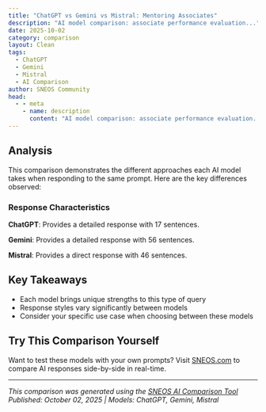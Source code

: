 ```yaml
---
title: "ChatGPT vs Gemini vs Mistral: Mentoring Associates"
description: "AI model comparison: associate performance evaluation..."
date: 2025-10-02
category: comparison
layout: Clean
tags:
  - ChatGPT
  - Gemini
  - Mistral
  - AI Comparison
author: SNEOS Community
head:
  - - meta
    - name: description
      content: "AI model comparison: associate performance evaluation..."
---
```


<ChatComparison
  title="ChatGPT vs Gemini vs Mistral: Mentoring Associates"
  prompt="associate performance evaluation"
  :responses='{
    "ChatGPT": "An **associate performance evaluation** is a formal review process in which an employee\u2019s job performance is assessed, typically by their supervisor or manager. This evaluation helps identify strengths, areas for improvement, and goals for future development. It also provides a structured opportunity for feedback, communication, and alignment of expectations.\n\n### Key Components of an Associate Performance Evaluation\n\n1. **Job Performance Assessment**\n   - Quality and accuracy of work\n   - Productivity and efficiency\n   - Meeting deadlines and goals\n   - Problem-solving skills\n\n2. **Skills and Competencies**\n   - Communication skills\n   - Teamwork and collaboration\n   - Technical abilities\n   - Adaptability and learning\n\n3. **Behavior and Attitude**\n   - Professionalism\n   - Initiative and motivation\n   - Reliability and punctuality\n   - Conflict resolution\n\n4. **Goal Setting**\n   - Establishing objectives for the next review period\n   - Identifying training or development needs\n   - Career growth plans\n\n5. **Feedback**\n   - Supervisor\u2019s comments and recommendations\n   - Employee\u2019s self-assessment and feedback\n\n### Sample Structure of an Associate Performance Evaluation Form\n\n| Section                   | Details                                  |\n|---------------------------|------------------------------------------|\n| Employee Information       | Name, Position, Department, Review Period |\n| Job Performance           | Ratings (e.g., Outstanding, Meets Expectations, Needs Improvement) with comments |\n| Skills and Competencies   | Assessment of relevant skills with examples |\n| Behavior and Attitude     | Assessment of work ethic and interpersonal skills |\n| Achievements              | Notable accomplishments during the period |\n| Areas for Improvement    | Specific suggestions for growth           |\n| Goals for Next Period    | SMART goals (Specific, Measurable, Achievable, Relevant, Time-bound) |\n| Employee Comments        | Space for employee feedback or concerns  |\n| Signatures               | Supervisor and employee signatures        |\n\n### Tips for Conducting Effective Performance Evaluations\n- Prepare ahead by reviewing the employee\u2019s work and any previous evaluations.\n- Be specific and objective; use examples to support feedback.\n- Balance positive feedback with constructive criticism.\n- Encourage open dialogue and listen to the employee\u2019s perspective.\n- Set clear, achievable goals to motivate improvement.\n\nIf you would like, I can help you draft a detailed associate performance evaluation form or provide sample questions and rating scales. Just let me know!",
    "Gemini": "Performance evaluations for associates are a critical part of talent management. They serve multiple purposes, including:\n\n*   **Providing feedback:** Giving associates insights into their strengths, areas for improvement, and progress toward goals.\n*   **Documenting performance:** Creating a record of an associate\u0027s contributions, achievements, and challenges over a specific period.\n*   **Identifying development needs:** Pinpointing skills gaps and areas where training or coaching could enhance performance.\n*   **Making compensation and promotion decisions:** Providing data to support decisions related to salary increases, bonuses, and career advancement.\n*   **Improving overall performance:** Motivating associates to perform at their best and contributing to the organization\u0027s success.\n\nHere\u0027s a breakdown of key aspects related to associate performance evaluations:\n\n**1. Elements of an Effective Performance Evaluation System:**\n\n*   **Clear Goals and Expectations:** Associates should have a clear understanding of their job responsibilities, performance expectations, and how their work contributes to the organization\u0027s goals.\n*   **Regular Feedback:** Feedback should be ongoing, not just during the formal evaluation. Regular check-ins, coaching, and informal feedback are crucial for continuous improvement.\n*   **Fair and Objective Assessment:** Evaluations should be based on observable behaviors and results, not on subjective opinions or personal biases.\n*   **Two-Way Communication:** The evaluation process should involve a dialogue between the manager and the associate, allowing for open discussion and questions.\n*   **Actionable Development Plans:** Evaluations should lead to the creation of personalized development plans that address areas for improvement and support career growth.\n*   **Consistent Application:** The performance evaluation process should be applied consistently across all associates, regardless of their background or position.\n\n**2. Common Performance Evaluation Methods:**\n\n*   **Traditional Appraisal:** This involves a manager completing a standardized form to rate an associate\u0027s performance on various criteria (e.g., job knowledge, teamwork, communication).\n*   **360-Degree Feedback:** Feedback is collected from multiple sources, including supervisors, peers, subordinates, and even customers.\n*   **Management by Objectives (MBO):** Associates and managers jointly set specific, measurable, achievable, relevant, and time-bound (SMART) goals, and performance is evaluated against these goals.\n*   **Behaviorally Anchored Rating Scales (BARS):** This method uses specific behavioral examples to define different levels of performance, making the evaluation more objective.\n*   **Continuous Performance Management:** This involves ongoing conversations, feedback, and coaching throughout the year, rather than relying solely on a formal annual review.\n\n**3. Key Areas Covered in Performance Evaluations:**\n\n*   **Job Knowledge and Skills:** How well the associate understands and applies the knowledge and skills required for their job.\n*   **Work Quality and Accuracy:** The quality, accuracy, and thoroughness of the associate\u0027s work.\n*   **Productivity and Efficiency:** The amount of work the associate completes and how efficiently they complete it.\n*   **Problem-Solving and Decision-Making:** The associate\u0027s ability to identify and solve problems, and make sound decisions.\n*   **Communication and Interpersonal Skills:** The associate\u0027s ability to communicate effectively with others and work well in a team.\n*   **Initiative and Proactiveness:** The associate\u0027s willingness to take initiative and go above and beyond their assigned tasks.\n*   **Attendance and Punctuality:** The associate\u0027s reliability in terms of attendance and punctuality.\n*   **Adherence to Company Policies and Procedures:** The associate\u0027s compliance with company rules and guidelines.\n*   **Goal Achievement:** The extent to which the associate has met their individual and team goals.\n\n**4. Giving and Receiving Feedback:**\n\n*   **For Managers:**\n    *   **Be Specific:** Provide concrete examples of the associate\u0027s behavior or results.\n    *   **Focus on Behavior, Not Personality:** Avoid making judgments about the associate\u0027s personality; focus on their actions and their impact.\n    *   **Be Constructive:** Offer suggestions for improvement and support the associate in developing their skills.\n    *   **Be Empathetic:** Understand the associate\u0027s perspective and be sensitive to their feelings.\n    *   **Listen Actively:** Pay attention to what the associate is saying and ask clarifying questions.\n\n*   **For Associates:**\n    *   **Be Open-Minded:** Listen to the feedback without getting defensive.\n    *   **Ask Questions:** Clarify any points that are unclear.\n    *   **Take Responsibility:** Acknowledge areas where you need to improve.\n    *   **Express Gratitude:** Thank the manager for their feedback.\n    *   **Focus on Solutions:** Work with the manager to develop a plan for improvement.\n\n**5. Potential Challenges and How to Address Them:**\n\n*   **Bias:** Ensure that managers are trained to recognize and avoid biases in their evaluations. Use standardized forms and objective criteria.\n*   **Lack of Time:** Allocate sufficient time for performance evaluations and provide managers with the resources they need to conduct them effectively.\n*   **Discomfort with Giving Negative Feedback:** Provide managers with training on how to deliver negative feedback in a constructive and supportive way.\n*   **Lack of Follow-Up:** Ensure that development plans are implemented and that associates receive ongoing support and coaching.\n\n**6. Trends in Performance Evaluation:**\n\n*   **Continuous Performance Management:** Moving away from annual reviews to ongoing conversations and feedback.\n*   **Focus on Strengths:** Identifying and leveraging associates\u0027 strengths, rather than solely focusing on weaknesses.\n*   **Agile Performance Management:** Adapting performance goals and development plans to changing business needs.\n*   **Technology-Enabled Performance Management:** Using software and tools to streamline the evaluation process and provide real-time feedback.\n\n**In conclusion, effective performance evaluations are essential for developing associates, improving performance, and achieving organizational goals. By implementing a well-designed system and providing managers with the necessary training and support, organizations can create a culture of continuous improvement and growth.**\n",
    "Mistral": "Evaluating associate performance is a critical aspect of managing a team effectively. Here are some steps and methods to conduct a thorough and fair evaluation:\n\n### 1. **Set Clear Goals and Expectations**\n   - **SMART Goals:** Ensure that goals are Specific, Measurable, Achievable, Relevant, and Time-bound.\n   - **Job Descriptions:** Clearly define roles and responsibilities.\n\n### 2. **Regular Feedback**\n   - **Ongoing Communication:** Provide continuous feedback rather than waiting for formal reviews.\n   - **Check-ins:** Schedule regular check-ins to discuss progress and address any issues.\n\n### 3. **Performance Metrics**\n   - **Quantitative Metrics:** Use metrics such as sales figures, productivity rates, and error rates.\n   - **Qualitative Metrics:** Evaluate soft skills like communication, teamwork, and problem-solving.\n\n### 4. **360-Degree Feedback**\n   - **Peer Reviews:** Collect feedback from colleagues.\n   - **Manager Reviews:** Get input from direct supervisors.\n   - **Self-Assessment:** Allow associates to evaluate their own performance.\n\n### 5. **Behavioral Competencies**\n   - **Core Competencies:** Assess skills like leadership, adaptability, and customer service.\n   - **Behavioral Indicators:** Look for specific behaviors that demonstrate these competencies.\n\n### 6. **Performance Reviews**\n   - **Annual Reviews:** Conduct formal reviews annually or semi-annually.\n   - **Mid-Year Reviews:** Provide a mid-year check-in to assess progress and make adjustments.\n\n### 7. **Development Plans**\n   - **Training and Development:** Identify areas for improvement and provide resources for development.\n   - **Career Pathing:** Discuss career goals and create a plan for advancement.\n\n### 8. **Recognition and Rewards**\n   - **Acknowledge Achievements:** Recognize and reward outstanding performance.\n   - **Incentives:** Use bonuses, promotions, or other incentives to motivate associates.\n\n### 9. **Documentation**\n   - **Keep Records:** Maintain detailed records of performance, feedback, and any disciplinary actions.\n   - **Transparency:** Ensure that the evaluation process is transparent and fair.\n\n### 10. **Feedback Loop**\n   - **Two-Way Communication:** Encourage associates to provide feedback on the evaluation process.\n   - **Continuous Improvement:** Use feedback to improve the evaluation process.\n\n### Example Evaluation Criteria\n\n1. **Productivity**\n   - Meeting deadlines\n   - Quality of work\n   - Efficiency\n\n2. **Communication**\n   - Clarity and effectiveness\n   - Listening skills\n   - Written and verbal communication\n\n3. **Teamwork**\n   - Collaboration\n   - Conflict resolution\n   - Supporting colleagues\n\n4. **Problem-Solving**\n   - Analytical skills\n   - Creativity\n   - Decision-making\n\n5. **Customer Service**\n   - Handling customer inquiries\n   - Resolving issues\n   - Customer satisfaction\n\n6. **Adaptability**\n   - Handling change\n   - Learning new skills\n   - Flexibility\n\n### Tools for Evaluation\n\n- **Performance Review Forms:** Standardized forms to ensure consistency.\n- **Surveys:** Collect feedback from multiple sources.\n- **Software:** Use HR software to track performance and manage evaluations.\n\n### Best Practices\n\n- **Objectivity:** Ensure evaluations are based on objective criteria.\n- **Consistency:** Apply the same standards to all associates.\n- **Confidentiality:** Maintain confidentiality in the evaluation process.\n- **Support:** Provide support and resources for improvement.\n\nBy following these steps and methods, you can create a comprehensive and effective associate performance evaluation process that fosters growth and development within your team."
  }'
  published-date="00:56"
/>

## Analysis

This comparison demonstrates the different approaches each AI model takes when responding to the same prompt. Here are the key differences observed:

### Response Characteristics

**ChatGPT**: Provides a detailed response with 17 sentences. 

**Gemini**: Provides a detailed response with 56 sentences. 

**Mistral**: Provides a direct response with 46 sentences. 

## Key Takeaways

- Each model brings unique strengths to this type of query
- Response styles vary significantly between models
- Consider your specific use case when choosing between these models

## Try This Comparison Yourself

Want to test these models with your own prompts? Visit [SNEOS.com](https://sneos.com) to compare AI responses side-by-side in real-time.

---

*This comparison was generated using the [SNEOS AI Comparison Tool](https://sneos.com)*
*Published: October 02, 2025 | Models: ChatGPT, Gemini, Mistral*
